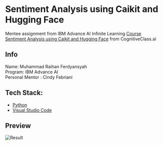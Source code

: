 # Sentiment Analysis using Caikit and Hugging Face
Mentee assignment from IBM Advance AI Infinite Learning
[Course Sentiment Analysis using Caikit and Hugging Face](https://apps.cognitiveclass.ai/learning/course/course-v1:IBMSkillsNetwork+GPXX0PYAEN+v1/home) from CognitiveClass.ai

## Info
Name: Muhammad Raihan Ferdyansyah\
Program: IBM Advance AI\
Personal Mentor : Cindy Febriani

## Tech Stack: 
- [Python](https://www.python.org/)
- [Visual Studio Code](https://code.visualstudio.com/)

## Preview
![Result](https://i.imgur.com/WhEUx5C.png)
